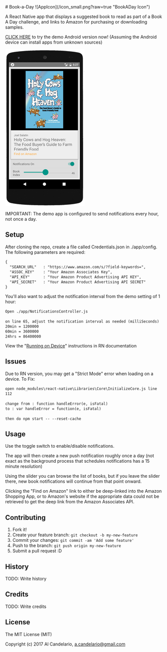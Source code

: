 <snippet>
  <content>
# Book-a-Day ![AppIcon](/icon_small.png?raw=true "BookADay Icon")

A React Native app that displays a suggested book to read as part of a Book A Day challenge, and links to Amazon for purchasing or downloading samples. 

[CLICK HERE](https://raw.github.com/alcandelario/bookaday/master/BookADay.apk) to try the demo Android version now! (Assuming the Android device can install apps from unknown sources)

![Screenshot](/screenshot.png?raw=true "BookADay Screenshot")

IMPORTANT: The demo app is configured to send notifications every hour, not once a day.

## Setup

After cloning the repo, create a file called Credentials.json in ./app/config. The following parameters are required:

```
{
  "SEARCH_URL"   : "https://www.amazon.com/s/?field-keywords=",
  "ASSOC_KEY"    : "Your Amazon Associates Key",
  "API_KEY"      : "Your Amazon Product Advertising API KEY",
  "API_SECRET"   : "Your Amazon Product Advertising API SECRET"
}
```

You'll also want to adjust the notification interval from the demo setting of 1 hour:

```
Open ./app/NotificationsController.js

on line 65, adjust the notification interval as needed (milliSeconds)
20min = 1200000 
60min = 3600000 
24hrs = 86400000
```

View the "[Running on Device](https://facebook.github.io/react-native/docs/running-on-device.html)" instructions in RN documentation

## Issues

Due to RN version, you may get a "Strict Mode" error when loading on a device. To Fix:

```
open node_modules\react-native\Libraries\Core\InitializeCore.js line 112

change from : function handleError(e, isFatal) 
to : var handleError = function(e, isFatal)

then do npm start -- --reset-cache
```

## Usage

Use the toggle switch to enable/disable notifications.

The app will then create a new push notification roughly once a day (not exact as the background process that schedules notifications has a 15 minute resolution)

Using the slider you can browse the list of books, but if you leave the slider there, new book notifications will continue from that point onward.

Clicking the "Find on Amazon" link to either be deep-linked into the Amazon Shopping App, or to Amazon's website if the appropriate data could not be retrieved to get the deep link from the Amazon Associates API.

## Contributing

1. Fork it!
2. Create your feature branch: `git checkout -b my-new-feature`
3. Commit your changes: `git commit -am 'Add some feature'`
4. Push to the branch: `git push origin my-new-feature`
5. Submit a pull request :D

## History

TODO: Write history

## Credits

TODO: Write credits

## License

The MIT License (MIT)

Copyright (c) 2017 Al Candelario, <a.candelario@gmail.com>
</content>
</snippet>
